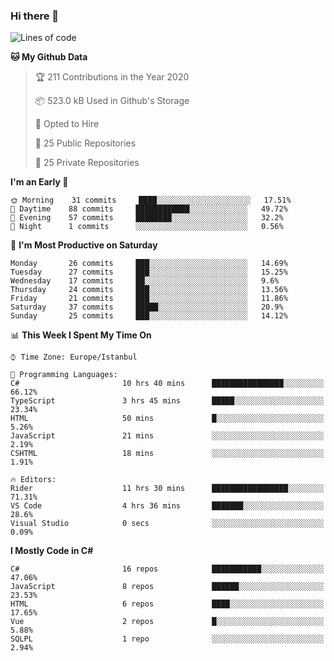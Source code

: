 ### Hi there 👋

<!--START_SECTION:waka-->
![Lines of code](https://img.shields.io/badge/From%20Hello%20World%20I%27ve%20Written-5.4%20million%20lines%20of%20code-blue)

**🐱 My Github Data** 

> 🏆 211 Contributions in the Year 2020
 > 
> 📦 523.0 kB Used in Github's Storage 
 > 
> 💼 Opted to Hire
 > 
> 📜 25 Public Repositories 
 > 
> 🔑 25 Private Repositories  
 > 
**I'm an Early 🐤** 

```text
🌞 Morning    31 commits     ████░░░░░░░░░░░░░░░░░░░░░   17.51% 
🌆 Daytime    88 commits     ████████████░░░░░░░░░░░░░   49.72% 
🌃 Evening    57 commits     ████████░░░░░░░░░░░░░░░░░   32.2% 
🌙 Night      1 commits      ░░░░░░░░░░░░░░░░░░░░░░░░░   0.56%

```
📅 **I'm Most Productive on Saturday** 

```text
Monday       26 commits     ███░░░░░░░░░░░░░░░░░░░░░░   14.69% 
Tuesday      27 commits     ███░░░░░░░░░░░░░░░░░░░░░░   15.25% 
Wednesday    17 commits     ██░░░░░░░░░░░░░░░░░░░░░░░   9.6% 
Thursday     24 commits     ███░░░░░░░░░░░░░░░░░░░░░░   13.56% 
Friday       21 commits     ███░░░░░░░░░░░░░░░░░░░░░░   11.86% 
Saturday     37 commits     █████░░░░░░░░░░░░░░░░░░░░   20.9% 
Sunday       25 commits     ███░░░░░░░░░░░░░░░░░░░░░░   14.12%

```


📊 **This Week I Spent My Time On** 

```text
⌚︎ Time Zone: Europe/Istanbul

💬 Programming Languages: 
C#                       10 hrs 40 mins      ████████████████░░░░░░░░░   66.12% 
TypeScript               3 hrs 45 mins       █████░░░░░░░░░░░░░░░░░░░░   23.34% 
HTML                     50 mins             █░░░░░░░░░░░░░░░░░░░░░░░░   5.26% 
JavaScript               21 mins             ░░░░░░░░░░░░░░░░░░░░░░░░░   2.19% 
CSHTML                   18 mins             ░░░░░░░░░░░░░░░░░░░░░░░░░   1.91%

🔥 Editors: 
Rider                    11 hrs 30 mins      █████████████████░░░░░░░░   71.31% 
VS Code                  4 hrs 36 mins       ███████░░░░░░░░░░░░░░░░░░   28.6% 
Visual Studio            0 secs              ░░░░░░░░░░░░░░░░░░░░░░░░░   0.09%

```

**I Mostly Code in C#** 

```text
C#                       16 repos            ███████████░░░░░░░░░░░░░░   47.06% 
JavaScript               8 repos             ██████░░░░░░░░░░░░░░░░░░░   23.53% 
HTML                     6 repos             ████░░░░░░░░░░░░░░░░░░░░░   17.65% 
Vue                      2 repos             █░░░░░░░░░░░░░░░░░░░░░░░░   5.88% 
SQLPL                    1 repo              ░░░░░░░░░░░░░░░░░░░░░░░░░   2.94%

```



<!--END_SECTION:waka-->

<!--
**ebubekirdinc/ebubekirdinc** is a ✨ _special_ ✨ repository because its `README.md` (this file) appears on your GitHub profile.

Here are some ideas to get you started:

- 🔭 I’m currently working on ...
- 🌱 I’m currently learning ...
- 👯 I’m looking to collaborate on ...
- 🤔 I’m looking for help with ...
- 💬 Ask me about ...
- 📫 How to reach me: ...
- 😄 Pronouns: ...
- ⚡ Fun fact: ...
-->
